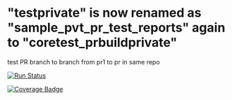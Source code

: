 # "testprivate" is now renamed as "sample_pvt_pr_test_reports" again to "coretest_prbuildprivate"
test PR branch to branch from pr1 to pr in same repo

[![Run Status](https://rcapi.shippable.com/projects/5938ec60bfb1770500f70571/badge?branch=pr)](https://rcapp.shippable.com/bitbucket/shiptest-rc-me/coretest_prbuildprivate)

[![Coverage Badge](https://rcapi.shippable.com/projects/5938ec60bfb1770500f70571/coverageBadge?branch=pr)](https://rcapp.shippable.com/bitbucket/shiptest-rc-me/coretest_prbuildprivate)
